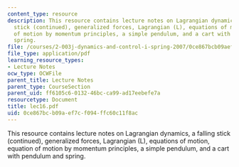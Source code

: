 ```yaml
---
content_type: resource
description: This resource contains lecture notes on Lagrangian dynamics, a falling
  stick (continued), generalized forces, Lagrangian (L), equations of motion, equation
  of motion by momentum principles, a simple pendulum, and a cart with pendulum and
  spring.
file: /courses/2-003j-dynamics-and-control-i-spring-2007/0ce867bcb09aef7cf094ffc60c11f8ac_lec16.pdf
file_type: application/pdf
learning_resource_types:
- Lecture Notes
ocw_type: OCWFile
parent_title: Lecture Notes
parent_type: CourseSection
parent_uid: ff6105c6-0132-46bc-ca99-ad17eebefe7a
resourcetype: Document
title: lec16.pdf
uid: 0ce867bc-b09a-ef7c-f094-ffc60c11f8ac
---
```

This resource contains lecture notes on Lagrangian dynamics, a falling stick (continued), generalized forces, Lagrangian (L), equations of motion, equation of motion by momentum principles, a simple pendulum, and a cart with pendulum and spring.

